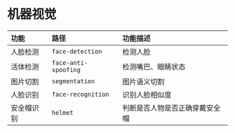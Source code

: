 # 机器视觉

|功能|路径|功能描述|
|:--|:--|:--|
|人脸检测|`face-detection`|检测人脸|
|活体检测|`face-anti-spoofing`|检测嘴巴、眼睛状态|
|图片切割|`segmentation`|图片语义切割|
|人脸识别|`face-recognition`|识别人脸相似度|
|安全帽识别|`helmet`|判断是否人物是否正确穿戴安全帽|
